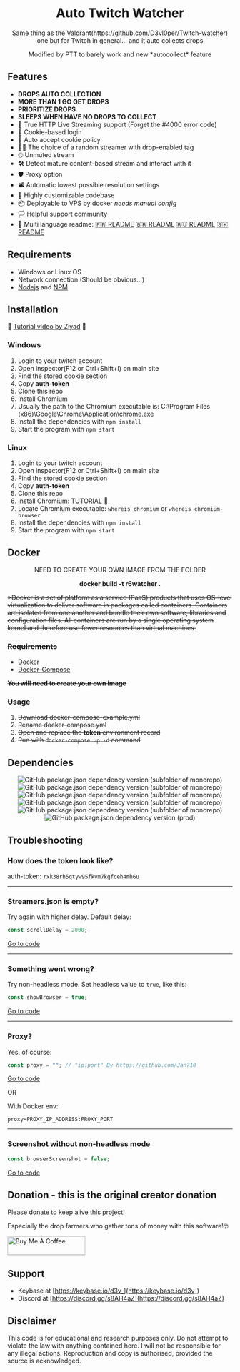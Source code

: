 


<h1 align="center">Auto Twitch Watcher</h1>
<p align="center"> Same thing as the Valorant(https://github.com/D3vl0per/Twitch-watcher) one but for Twitch in general... and it auto collects drops</p>
<p align="center">
Modified by PTT to barely work and new *autocollect* feature
</p>

## Features
- **DROPS AUTO COLLECTION**
- **MORE THAN 1 GO GET DROPS**
- **PRIORITIZE DROPS**
- **SLEEPS WHEN HAVE NO DROPS TO COLLECT**
- 🎥 True HTTP Live Streaming support (Forget the #4000 error code)
- 🔐 Cookie-based login
- 📜 Auto accept cookie policy
- 👨‍💻 The choice of a random streamer with drop-enabled tag
- 🤐 Unmuted stream
- 🛠 Detect mature content-based stream and interact with it
- 🛡 Proxy option
- 📽 Automatic lowest possible resolution settings
- 🧰 Highly customizable codebase
- 📦 Deployable to VPS by docker *needs manual config*
- 🏳️ Helpful support community
- 💬 Multi language readme: [🇫🇷 README](https://github.com/D3vl0per/Valorant-watcher/blob/languages/README_FR.md) [🇧🇷 README](https://github.com/D3vl0per/Valorant-watcher/blob/languages/README_PT.md) [🇷🇺 README](https://github.com/D3vl0per/Valorant-watcher/blob/languages/README_RU.md) [🇸🇰 README](https://github.com/D3vl0per/Valorant-watcher/blob/languages/README_SK.md)

## Requirements

 - Windows or Linux OS
 - Network connection (Should be obvious...)
 - [Nodejs](https://nodejs.org/en/download/) and [NPM](https://www.npmjs.com/get-npm)
 
## Installation
🎥 [Tutorial video by Ziyad](https://youtu.be/bwzv7wT44Ds) 🎥
### Windows
1. Login to your twitch account
2. Open inspector(F12 or Ctrl+Shift+I) on main site
3. Find the stored cookie section
4. Copy **auth-token**
5. Clone this repo
6. Install Chromium
7. Usually the path to the Chromium executable is: C:\\Program Files (x86)\\Google\\Chrome\\Application\\chrome.exe
8. Install the dependencies with `npm install`
9. Start the program with `npm start`
### Linux
1. Login to your twitch account
2. Open inspector(F12 or Ctrl+Shift+I) on main site
3. Find the stored cookie section
4. Copy **auth-token**
5. Clone this repo
6. Install Chromium: [TUTORIAL 🤗](https://www.addictivetips.com/ubuntu-linux-tips/install-chromium-on-linux/)
7. Locate Chromium executable: `whereis chromium` or `whereis chromium-browser`
8. Install the dependencies with `npm install`
9. Start the program with `npm start`

## Docker
<p align="center">
NEED TO CREATE YOUR OWN IMAGE FROM THE FOLDER
</p><p align="center">
<b>docker build -t r6watcher .</b>
</p>



<s>>Docker is a set of platform as a service (PaaS) products that uses OS-level virtualization to deliver software in packages called containers. Containers are isolated from one another and bundle their own software, libraries and configuration files. All containers are run by a single operating system kernel and therefore use fewer resources than virtual machines.
### Requirements
- [Docker](https://docs.docker.com/get-docker/)
- [Docker-Compose](https://docs.docker.com/compose/install/)

**You will need to create your own image**


### Usage
1. Download docker-compose-example.yml
2. Rename docker-compose.yml
3. Open and replace the **token** environment record
4. Run with `docker-compose up -d` command</s>
## Dependencies
<p align="center">
<img alt="GitHub package.json dependency version (subfolder of monorepo)" src="https://img.shields.io/github/package-json/dependency-version/D3vl0per/Valorant-watcher/puppeteer-core"> <img alt="GitHub package.json dependency version (subfolder of monorepo)" src="https://img.shields.io/github/package-json/dependency-version/D3vl0per/Valorant-watcher/cheerio"> <img alt="GitHub package.json dependency version (subfolder of monorepo)" src="https://img.shields.io/github/package-json/dependency-version/D3vl0per/Valorant-watcher/inquirer"> <img alt="GitHub package.json dependency version (subfolder of monorepo)" src="https://img.shields.io/github/package-json/dependency-version/D3vl0per/Valorant-watcher/dotenv"> <img alt="GitHub package.json dependency version (subfolder of monorepo)" src="https://img.shields.io/github/package-json/dependency-version/D3vl0per/Valorant-watcher/dayjs"> <img alt="GitHub package.json dependency version (prod)" src="https://img.shields.io/github/package-json/dependency-version/D3vl0per/valorant-watcher/tree-kill">
</p>

## Troubleshooting

### How does the token look like?
auth-token: `rxk38rh5qtyw95fkvm7kgfceh4mh6u`
___


### Streamers.json is empty?

Try again with higher delay.
Default delay:
```javascript
const scrollDelay = 2000;
```
[Go to code](https://github.com/D3vl0per/Valorant-watcher/blob/12dce8065423861971b7088563ad936b2dcc2559/app.js#L15)
___
### Something went wrong?
Try non-headless mode. Set headless value to `true`, like this:
```javascript
const showBrowser = true;
```
[Go to code](https://github.com/D3vl0per/Valorant-watcher/blob/12dce8065423861971b7088563ad936b2dcc2559/app.js#L24)
___
### Proxy?

Yes, of course:
```javascript
const proxy = ""; // "ip:port" By https://github.com/Jan710
```
[Go to code](https://github.com/D3vl0per/Valorant-watcher/blob/12dce8065423861971b7088563ad936b2dcc2559/app.js#L25)  

OR

With Docker env:
```
proxy=PROXY_IP_ADDRESS:PROXY_PORT
```
___
### Screenshot without non-headless mode
```javascript
const browserScreenshot = false;
```
[Go to code](https://github.com/D3vl0per/Valorant-watcher/blob/12dce8065423861971b7088563ad936b2dcc2559/app.js#L27)

## Donation - this is the original creator donation
Please donate to keep alive this project!

Especially the drop farmers who gather tons of money with this software!🤓  

<a href="https://www.buymeacoffee.com/D3v" target="_blank"><img src="https://www.buymeacoffee.com/assets/img/custom_images/orange_img.png" alt="Buy Me A Coffee" style="height: 41px !important;width: 174px !important;box-shadow: 0px 3px 2px 0px rgba(190, 190, 190, 0.5) !important;-webkit-box-shadow: 0px 3px 2px 0px rgba(190, 190, 190, 0.5) !important;" ></a>


## Support
 - Keybase at [https://keybase.io/d3v_](https://keybase.io/d3v_)
 - Discord at [https://discord.gg/s8AH4aZ](https://discord.gg/s8AH4aZ)

## Disclaimer
This code is for educational and research purposes only.
Do not attempt to violate the law with anything contained here.
I will not be responsible for any illegal actions.
Reproduction and copy is authorised, provided the source is acknowledged.
